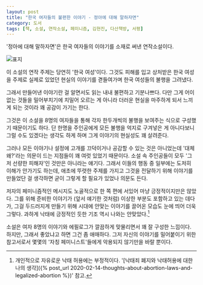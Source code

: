 ```yaml
---
layout: post
title: "한국 여자들의 불편한 이야기 - 정아에 대해 말하자면"
category: 도서
tags: [책, 소설, 연작소설, 페미니즘, 김현진, 다산책방, 서평]
---
```


'정아에 대해 말하자면'은
한국 여자들의 이야기를 소재로 써낸 연작소설이다.

![표지](https://images2.imgbox.com/f5/de/uTOVLIkn_o.jpg)

이 소설의 연작 주제는 당연히 '한국 여성'이다.
그것도 피해를 입고 상처받은 한국 여성을 주제로
실제로 있었던 현실의 이야기를 겯들여가며
한국 여성들의 불행을 그려냈다.

그래서 만들어낸 이야기란 걸 알면서도 읽는 내내 불편하고 기분나쁘다.
다만 그게 어이없는 것들을 밀어부치기에 치밀어 오르는 게 아니라
더러운 현실을 마주하게 되서 느끼게 되는 것이라 꽤 공감이 가기는 한다.

그것은 이 소설을 8명의 여자들을 통해 각자 한두개씩의 불행을 보여주는 식으로 구성했기 때문이기도 하다.
단 한명을 주인공에게 모든 불행을 억지로 구겨넣은 게 아니다보니
그럴 수도 있겠다는 생각도 하게 하며
그게 이야기의 현실성도 꽤 살려준다.

그러나 모든 이야기나 설정에 고개를 끄덕이거나 공감할 수 있는 것은 아니었는데
'대체 왜?'라는 의문이 드는 지점들이 꽤 여럿 있었기 때문이다.
소설 속 주인공들이 모두 '그저 선량한 피해자'인 것만은 아니라는 얘기다.
그래서 이들의 행동 중 일부에는 도저히 이해가 안가기도 하는데,
애초에 뚜렷한 주제를 가지고 그것을 전달하기 위해 이야기를 만들었단 걸 생각하면
굳이 그렇게 할 필요가 있었나 의문도 든다.

저자의 페미니즘적인 메시지도 노골적으로 한 쪽 편에 서있어 마냥 긍정적이지만은 않았다.
그를 위해 준비한 이야기가 (앞서 얘기한 것처럼) 이상한 부분도 포함하고 있는 데다가,
그걸 두드러지게 만들기 위해 시대에 안맞는 이야기를 끌어온 모습도 눈에 띄어 더욱 그렇다.
과하게 낙태에 긍정적인 듯한 기조 역시 나와는 안맞았다.[^1]

[^1]: 개인적으로 자유로운 낙태 허용에는 부정적이다. '[낙태죄 폐지와 낙태허용에 대한 나의 생각]({% post_url 2020-02-14-thoughts-about-abortion-laws-and-legalized-abortion %})' 참고.

소설은 여자 8명의 이야기와 에필로그가 깔끔하게 맞물리면서 꽤 잘 구성한 느낌이다.
하지만, 그래서 좋았냐고 하면 그건 좀 애매하다.
그저 자신의 이야기를 밀어붙이기 위한 참고서로서 몇몇의 '자칭 페미니스트'들에게 악용되지 않기만을 바랄 뿐이다.
